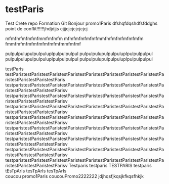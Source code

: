 # testParis
Test Crete repo Formation Git
Bonjour promo1Paris
dfshqfdqshdfsfddghs
point de conflit!!!!!!jhdjdjjs
cjjjcjcjcjcjcjcj


mfmfmfmfmfmfmmfmfmfm
mfmfmfmfmfmfmmfmfmfmfmfmfmfm
fmmfmfmfmfmfmfmfmfmfmmfmfmf

pulpulpulupulpulpuluplpulpulpulpul
pulpulpulupulpulpuluplpulpulpulpul
pulpulpulupulpulpuluplpulpulpulpul
pulpulpulupulpulpuluplpulpulpulpul

testParis
testParistestParistestParistestParistestParistestParistestParistestParistestParistestParistestParistestParis
testparistestParistestParistestParistestParistestParistestParistestParistestParistestParistestParistestParisv
testparistestParistestParistestParistestParistestParistestParistestParistestParistestParistestParistestParisv
testparistestParistestParistestParistestParistestParistestParistestParistestParistestParistestParistestParisv
testparistestParistestParistestParistestParistestParistestParistestParistestParistestParistestParistestParisv
testparistestParistestParistestParistestParistestParistestParistestParistestParistestParistestParistestParisv
testparistestParistestParistestParistestParistestParistestParistestParistestParistestParistestParistestParisv
testparistestParistestParistestParistestParistestParistestParistestParistestParistestParistestParistestParisv
testparistestParistestParistestParistestParistestParistestParistestParistestParistestParistestParistestParisv
Testparis
testparis
TESTPARIS
testparis
tEsTpArIs
tesTpArIs
tesTpArIs       
coucou  promo1Paris
coucouPromo2222222
jdjhqsfjkqsjkfkqsfhkjk
